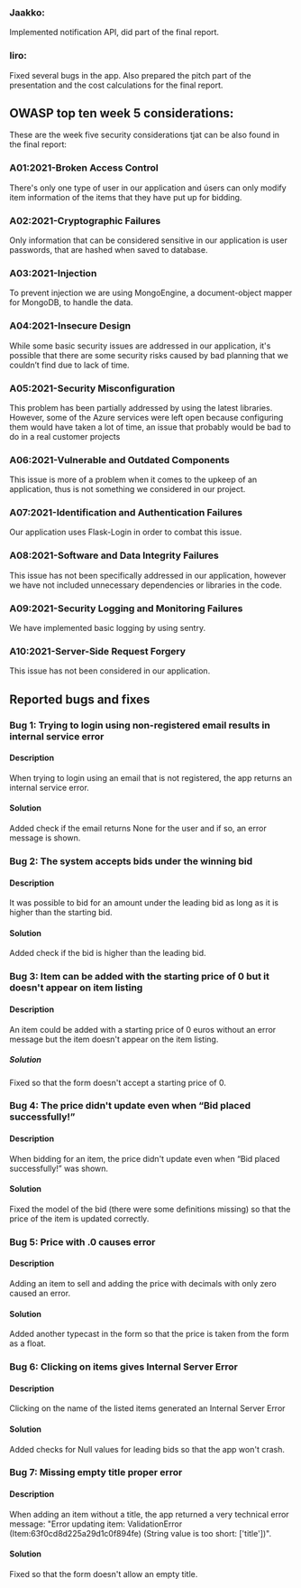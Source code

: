### Jaakko:
Implemented notification API, did part of the final report.

### Iiro:
Fixed several bugs in the app. Also prepared the pitch part of the presentation and the cost calculations for the final report.

## OWASP top ten week 5 considerations:
These are the week five security considerations tjat can be also found in the final report:

### A01:2021-Broken Access Control
There's only one type of user in our application and úsers can only modify item information of the items that they have put up for bidding.

### A02:2021-Cryptographic Failures
Only information that can be considered sensitive in our application is user passwords, that are hashed when saved to database.

### A03:2021-Injection
To prevent injection we are using MongoEngine, a document-object mapper for MongoDB, to handle the data.

### A04:2021-Insecure Design
While some basic security issues are addressed in our application, it's possible that there are some security risks caused by bad planning that we couldn’t find due to lack of time.

### A05:2021-Security Misconfiguration
This problem has been partially addressed by using the latest libraries. However, some of the Azure services were left open because configuring them would have taken a lot of time, an issue that probably would be bad to do in a real customer projects

### A06:2021-Vulnerable and Outdated Components
This issue is more of a problem when it comes to the upkeep of an application, thus is not something we considered in our project.

### A07:2021-Identification and Authentication Failures
Our application uses Flask-Login in order to combat this issue.

### A08:2021-Software and Data Integrity Failures
This issue has not been specifically addressed in our application, however we have not included unnecessary dependencies or libraries in the code.

### A09:2021-Security Logging and Monitoring Failures
We have implemented basic logging by using sentry.

### A10:2021-Server-Side Request Forgery
This issue has not been considered in our application.

## Reported bugs and fixes

### Bug 1: Trying to login using non-registered email results in internal service error
#### Description
When trying to login using an email that is not registered, the app returns an internal service error.
#### Solution
Added check if the email returns None for the user and if so, an error message is shown.

### Bug 2: The system accepts bids under the winning bid
#### Description
It was possible to bid for an amount under the leading bid as long as it is higher than the starting bid.
#### Solution
Added check if the bid is higher than the leading bid.

### Bug 3: Item can be added with the starting price of 0 but it doesn't appear on item listing
#### Description
An item could be added with a starting price of 0 euros without an error message but the item doesn't appear on the item listing.
##### Solution
Fixed so that the form doesn't accept a starting price of 0.

### Bug 4: The price didn't update even when “Bid placed successfully!”
#### Description
When bidding for an item, the price didn't update even when “Bid placed successfully!” was shown.
#### Solution
Fixed the model of the bid (there were some definitions missing) so that the price of the item is updated correctly.

### Bug 5: Price with .0 causes error
#### Description
Adding an item to sell and adding the price with decimals with only zero caused an error.
#### Solution
Added another typecast in the form so that the price is taken from the form as a float.

### Bug 6: Clicking on items gives Internal Server Error
#### Description
Clicking on the name of the listed items generated an Internal Server Error
#### Solution
Added checks for Null values for leading bids so that the app won't crash.

### Bug 7: Missing empty title proper error
#### Description
When adding an item without a title, the app returned a very technical error message: "Error updating item: ValidationError (Item:63f0cd8d225a29d1c0f894fe) (String value is too short: ['title'])".
#### Solution
Fixed so that the form doesn't allow an empty title.